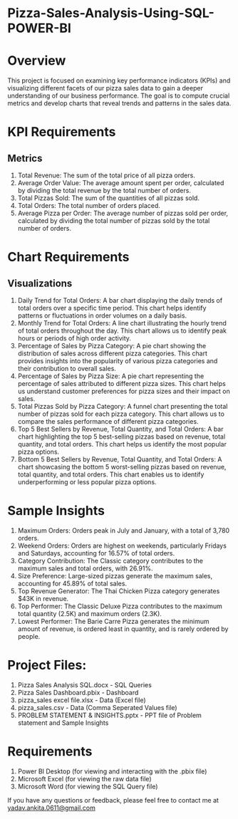 # Pizza-Sales-Analysis-Using-SQL-POWER-BI
# Overview
This project is focused on examining key performance indicators (KPIs) and visualizing different facets of our pizza sales data to gain a deeper understanding of our business performance. The goal is to compute crucial metrics and develop charts that reveal trends and patterns in the sales data.
# KPI Requirements
## Metrics
1. Total Revenue: The sum of the total price of all pizza orders.
2. Average Order Value: The average amount spent per order, calculated by dividing the total revenue by the total number of orders.
3. Total Pizzas Sold: The sum of the quantities of all pizzas sold.
4. Total Orders: The total number of orders placed.
5. Average Pizza per Order: The average number of pizzas sold per order, calculated by dividing the total number of pizzas sold by the total number of orders.
# Chart Requirements
## Visualizations
1. Daily Trend for Total Orders: A bar chart displaying the daily trends of total orders over a specific time period. This chart helps identify patterns or fluctuations in order volumes 
   on a daily basis.
2. Monthly Trend for Total Orders: A line chart illustrating the hourly trend of total orders throughout the day. This chart allows us to identify peak hours or periods of high order 
   activity.
3. Percentage of Sales by Pizza Category: A pie chart showing the distribution of sales across different pizza categories. This chart provides insights into the popularity of various 
   pizza categories and their contribution to overall sales.
4. Percentage of Sales by Pizza Size: A pie chart representing the percentage of sales attributed to different pizza sizes. This chart helps us understand customer preferences for pizza 
   sizes and their impact on sales.
5. Total Pizzas Sold by Pizza Category: A funnel chart presenting the total number of pizzas sold for each pizza category. This chart allows us to compare the sales performance of 
   different pizza categories.
6. Top 5 Best Sellers by Revenue, Total Quantity, and Total Orders: A bar chart highlighting the top 5 best-selling pizzas based on revenue, total quantity, and total orders. This chart 
   helps us identify the most popular pizza options.
7. Bottom 5 Best Sellers by Revenue, Total Quantity, and Total Orders: A chart showcasing the bottom 5 worst-selling pizzas based on revenue, total quantity, and total orders. This chart 
   enables us to identify underperforming or less popular pizza options.
# Sample Insights
1. Maximum Orders: Orders peak in July and January, with a total of 3,780 orders.
2. Weekend Orders: Orders are highest on weekends, particularly Fridays and Saturdays, accounting for 16.57% of total orders.
3. Category Contribution: The Classic category contributes to the maximum sales and total orders, with 26.91%.
4. Size Preference: Large-sized pizzas generate the maximum sales, accounting for 45.89% of total sales.
5. Top Revenue Generator: The Thai Chicken Pizza category generates $43K in revenue.
6. Top Performer: The Classic Deluxe Pizza contributes to the maximum total quantity (2.5K) and maximum orders (2.3K).
7. Lowest Performer: The Barie Carre Pizza generates the minimum amount of revenue, is ordered least in quantity, and is rarely ordered by people.
# Project Files: 
1. Pizza Sales Analysis SQL.docx - SQL Queries
2. Pizza Sales Dashboard.pbix - Dashboard
3. pizza_sales excel file.xlsx - Data (Excel file)
4. pizza_sales.csv - Data (Comma Seperated Values file)
5. PROBLEM STATEMENT & INSIGHTS.pptx - PPT file of Problem statement and Sample Insights
# Requirements
1. Power BI Desktop (for viewing and interacting with the .pbix file)
2. Microsoft Excel (for viewing the raw data file)
3. Microsoft Word (for viewing the SQL Query file)

If you have any questions or feedback, please feel free to contact me at yadav.ankita.0611@gmail.com

